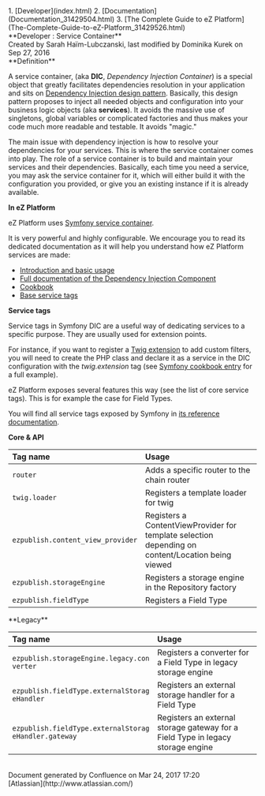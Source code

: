 <div id="page">
<div id="main" class="aui-page-panel">
<div id="main-header">
<div id="breadcrumb-section">
1.  [Developer](index.html)
2.  [Documentation](Documentation_31429504.html)
3.  [The Complete Guide to eZ Platform](The-Complete-Guide-to-eZ-Platform_31429526.html)

</div>
**Developer : Service Container**

</div>
<div id="content" class="view">
<div class="page-metadata">
Created by Sarah Haïm-Lubczanski, last modified by Dominika Kurek on Sep 27, 2016

</div>
<div id="main-content" class="wiki-content group">
<div class="contentLayout2">
<div class="columnLayout two-right-sidebar"
data-layout="two-right-sidebar">
<div class="cell normal" data-type="normal">
<div class="innerCell">
**Definition**

A service container, (aka **DIC**, *Dependency Injection Container*) is a special object that greatly facilitates dependencies resolution in your application and sits on [Dependency Injection design pattern](http://en.wikipedia.org/wiki/Dependency_injection). Basically, this design pattern proposes to inject all needed objects and configuration into your business logic objects (aka **services**). It avoids the massive use of singletons, global variables or complicated factories and thus makes your code much more readable and testable. It avoids "magic."

The main issue with dependency injection is how to resolve your dependencies for your services. This is where the service container comes into play. The role of a service container is to build and maintain your services and their dependencies. Basically, each time you need a service, you may ask the service container for it, which will either build it with the configuration you provided, or give you an existing instance if it is already available.

**In eZ Platform**

eZ Platform uses [Symfony service container](http://symfony.com/doc/master/book/service_container.html).

It is very powerful and highly configurable. We encourage you to read its dedicated documentation as it will help you understand how eZ Platform services are made:

-   [Introduction and basic usage](http://symfony.com/doc/master/book/service_container.html)
-   [Full documentation of the Dependency Injection Component](http://symfony.com/doc/master/components/dependency_injection/index.html)
-   [Cookbook](http://symfony.com/doc/master/cookbook/service_container/index.html)
-   [Base service tags](http://symfony.com/doc/master/reference/dic_tags.html)

**Service tags**

Service tags in Symfony DIC are a useful way of dedicating services to a specific purpose. They are usually used for extension points.

For instance, if you want to register a [Twig extension](http://twig.sensiolabs.org/doc/advanced.html#creating-extensions) to add custom filters, you will need to create the PHP class and declare it as a service in the DIC configuration with the *twig.extension* tag (see [Symfony cookbook entry](http://symfony.com/doc/master/cookbook/templating/twig_extension.html) for a full example).

eZ Platform exposes several features this way (see the list of core service tags). This is for example the case for Field Types.

You will find all service tags exposed by Symfony in [its reference documentation](http://symfony.com/doc/master/reference/dic_tags.html).

**Core & API**

<div class="table-wrap">
<table>
<colgroup>
<col width="50%" />
<col width="50%" />
</colgroup>
<thead>
<tr class="header">
<th align="left">Tag name</th>
<th align="left">Usage</th>
</tr>
</thead>
<tbody>
<tr class="odd">
<td align="left"><code>router</code></td>
<td align="left">Adds a specific router to the chain router</td>
</tr>
<tr class="even">
<td align="left"><code>twig.loader</code></td>
<td align="left">Registers a template loader for twig</td>
</tr>
<tr class="odd">
<td align="left"><code>ezpublish.content_view_provider</code></td>
<td align="left">Registers a ContentViewProvider for template selection depending on content/Location being viewed</td>
</tr>
<tr class="even">
<td align="left"><code>ezpublish.storageEngine</code></td>
<td align="left">Registers a storage engine in the Repository factory</td>
</tr>
<tr class="odd">
<td align="left"><code>ezpublish.fieldType</code></td>
<td align="left">Registers a Field Type</td>
</tr>
</tbody>
</table>

</div>
**Legacy**

<div class="table-wrap">
<table>
<colgroup>
<col width="50%" />
<col width="50%" />
</colgroup>
<thead>
<tr class="header">
<th align="left">Tag name</th>
<th align="left">Usage</th>
</tr>
</thead>
<tbody>
<tr class="odd">
<td align="left"><code>ezpublish.storageEngine.legacy.con verter</code></td>
<td align="left">Registers a converter for a Field Type in legacy storage engine</td>
</tr>
<tr class="even">
<td align="left"><code>ezpublish.fieldType.externalStorag eHandler</code></td>
<td align="left">Registers an external storage handler for a Field Type</td>
</tr>
<tr class="odd">
<td align="left"><code>ezpublish.fieldType.externalStorag eHandler.gateway</code></td>
<td align="left">Registers an external storage gateway for a Field Type in legacy storage engine</td>
</tr>
</tbody>
</table>

</div>
</div>
</div>
<div class="cell aside" data-type="aside">
<div class="innerCell">
 

</div>
</div>
</div>
</div>
</div>
</div>
</div>
<div id="footer" role="contentinfo">
<div class="section footer-body">
Document generated by Confluence on Mar 24, 2017 17:20

<div id="footer-logo">
[Atlassian](http://www.atlassian.com/)

</div>
</div>
</div>
</div>

